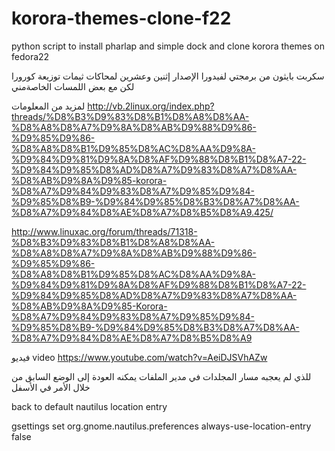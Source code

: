 # korora-themes-clone-f22
python script to install pharlap and simple dock and clone korora themes on fedora22


سكربت بايثون من برمجتي لفيدورا الإصدار إثنين وعشرين لمحاكات ثيمات توزيعة كورورا لكن مع بعض اللمسات الخاصةمني 


لمزيد من المعلومات
http://vb.2linux.org/index.php?threads/%D8%B3%D9%83%D8%B1%D8%A8%D8%AA-%D8%A8%D8%A7%D9%8A%D8%AB%D9%88%D9%86-%D9%85%D9%86-%D8%A8%D8%B1%D9%85%D8%AC%D8%AA%D9%8A-%D9%84%D9%81%D9%8A%D8%AF%D9%88%D8%B1%D8%A7-22-%D9%84%D9%85%D8%AD%D8%A7%D9%83%D8%A7%D8%AA-%D8%AB%D9%8A%D9%85-korora-%D8%A7%D9%84%D9%83%D8%A7%D9%85%D9%84-%D9%85%D8%B9-%D9%84%D9%85%D8%B3%D8%A7%D8%AA-%D8%A7%D9%84%D8%AE%D8%A7%D8%B5%D8%A9.425/



http://www.linuxac.org/forum/threads/71318-%D8%B3%D9%83%D8%B1%D8%A8%D8%AA-%D8%A8%D8%A7%D9%8A%D8%AB%D9%88%D9%86-%D9%85%D9%86-%D8%A8%D8%B1%D9%85%D8%AC%D8%AA%D9%8A-%D9%84%D9%81%D9%8A%D8%AF%D9%88%D8%B1%D8%A7-22-%D9%84%D9%85%D8%AD%D8%A7%D9%83%D8%A7%D8%AA-%D8%AB%D9%8A%D9%85-Korora-%D8%A7%D9%84%D9%83%D8%A7%D9%85%D9%84-%D9%85%D8%B9-%D9%84%D9%85%D8%B3%D8%A7%D8%AA-%D8%A7%D9%84%D8%AE%D8%A7%D8%B5%D8%A9



فيديو video
https://www.youtube.com/watch?v=AeiDJSVhAZw



للذي لم يعجبه مسار المجلدات في مدير الملفات يمكنه العودة إلى الوضع السابق من خلال الأمر في الأسفل


back to default nautilus location entry 


gsettings set org.gnome.nautilus.preferences always-use-location-entry false
